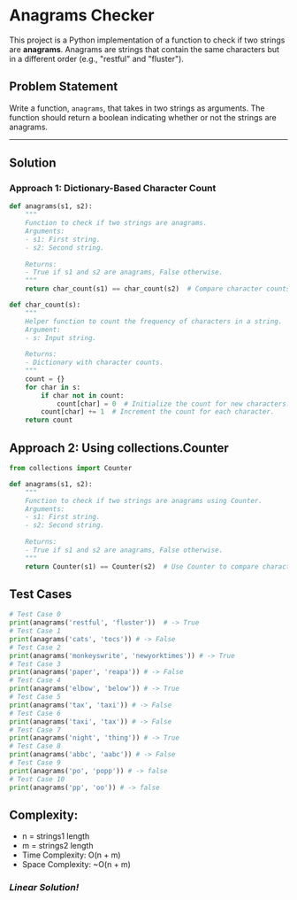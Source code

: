 # Anagrams Checker

This project is a Python implementation of a function to check if two strings are **anagrams**. Anagrams are strings that contain the same characters but in a different order (e.g., "restful" and "fluster").

## Problem Statement

Write a function, `anagrams`, that takes in two strings as arguments. The function should return a boolean indicating whether or not the strings are anagrams.

---

## Solution

### Approach 1: Dictionary-Based Character Count
```python
def anagrams(s1, s2):
    """
    Function to check if two strings are anagrams.
    Arguments:
    - s1: First string.
    - s2: Second string.
    
    Returns:
    - True if s1 and s2 are anagrams, False otherwise.
    """
    return char_count(s1) == char_count(s2)  # Compare character counts of both strings.

def char_count(s):
    """
    Helper function to count the frequency of characters in a string.
    Argument:
    - s: Input string.
    
    Returns:
    - Dictionary with character counts.
    """
    count = {}
    for char in s:
        if char not in count:
            count[char] = 0  # Initialize the count for new characters.
        count[char] += 1  # Increment the count for each character.
    return count
```

## Approach 2: Using collections.Counter
``` python
from collections import Counter

def anagrams(s1, s2):
    """
    Function to check if two strings are anagrams using Counter.
    Arguments:
    - s1: First string.
    - s2: Second string.
    
    Returns:
    - True if s1 and s2 are anagrams, False otherwise.
    """
    return Counter(s1) == Counter(s2)  # Use Counter to compare character counts.
```

## Test Cases
``` python
# Test Case 0
print(anagrams('restful', 'fluster'))  # -> True
# Test Case 1
print(anagrams('cats', 'tocs')) # -> False
# Test Case 2
print(anagrams('monkeyswrite', 'newyorktimes')) # -> True
# Test Case 3
print(anagrams('paper', 'reapa')) # -> False
# Test Case 4
print(anagrams('elbow', 'below')) # -> True
# Test Case 5
print(anagrams('tax', 'taxi')) # -> False
# Test Case 6
print(anagrams('taxi', 'tax')) # -> False
# Test Case 7
print(anagrams('night', 'thing')) # -> True
# Test Case 8
print(anagrams('abbc', 'aabc')) # -> False
# Test Case 9
print(anagrams('po', 'popp')) # -> false
# Test Case 10
print(anagrams('pp', 'oo')) # -> false
```

## Complexity:
* n = strings1 length
* m = strings2 length
* Time Complexity: O(n + m)
* Space Complexity: ~O(n + m)
### *Linear Solution!*
